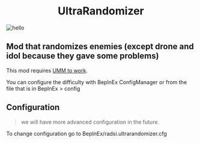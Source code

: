 <h1 align="center">
UltraRandomizer
</h1>

![hello](https://github.com/radsi/Ultrakill-Randomizer/actions/workflows/dotnet.yml/badge.svg)

## Mod that randomizes enemies (except drone and idol because they gave some problems)
This mod requires [UMM to work](https://github.com/Temperz87/ultra-mod-manager/tags).

You can configure the difficulty with BepInEx ConfigManager or from the file that is in BepInEx > config

## Configuration
> we will have more advanced configuration in the future.

To change configuration go to BepInEx/radsi.ultrarandomizer.cfg
